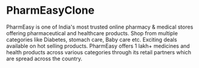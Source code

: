 # PharmEasyClone
PharmEasy is one of India's most trusted online pharmacy &amp; medical stores offering pharmaceutical and healthcare products. Shop from multiple categories like Diabetes, stomach care, Baby care etc. Exciting deals available on hot selling products. PharmEasy offers 1 lakh+ medicines and health products across various categories through its retail partners which are spread across the country.
